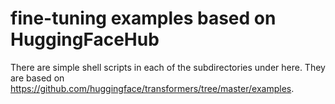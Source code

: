 # fine-tuning examples based on HuggingFaceHub

There are simple shell scripts in each of the subdirectories under here.  They are based on <a href="https://github.com/huggingface/transformers/tree/master/examples">https://github.com/huggingface/transformers/tree/master/examples</a>.
